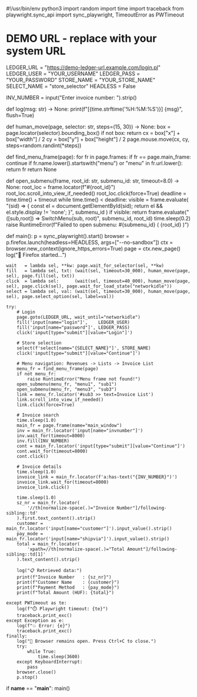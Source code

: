 #!/usr/bin/env python3
import random
import time
import traceback
from playwright.sync_api import sync_playwright, TimeoutError as PWTimeout

# DEMO URL - replace with your system URL
LEDGER_URL  = "https://demo-ledger-url.example.com/login.pl"
LEDGER_USER = "YOUR_USERNAME"
LEDGER_PASS = "YOUR_PASSWORD"
STORE_NAME  = "YOUR_STORE_NAME"
SELECT_NAME = "store_selector"
HEADLESS    = False

INV_NUMBER = input("Enter invoice number: ").strip()

def log(msg: str) -> None:
    print(f"[{time.strftime('%H:%M:%S')}] {msg}", flush=True)

def human_move(page, selector: str, steps=(15, 30)) -> None:
    box = page.locator(selector).bounding_box()
    if not box:
        return
    cx = box["x"] + box["width"] / 2
    cy = box["y"] + box["height"] / 2
    page.mouse.move(cx, cy, steps=random.randint(*steps))

def find_menu_frame(page):
    for fr in page.frames:
        if fr == page.main_frame:
            continue
        if fr.name.lower().startswith("menu") or "menu" in fr.url.lower():
            return fr
    return None

def open_submenu(frame, root_id: str, submenu_id: str, timeout=8.0) -> None:
    root_loc = frame.locator(f"#{root_id}")
    root_loc.scroll_into_view_if_needed()
    root_loc.click(force=True)
    deadline = time.time() + timeout
    while time.time() < deadline:
        visible = frame.evaluate(
            "(sid) => { const el = document.getElementById(sid); return el && el.style.display != 'none'; }",
            submenu_id
        )
        if visible:
            return
        frame.evaluate("([sub,root]) => SwitchMenu(sub, root)", submenu_id, root_id)
        time.sleep(0.2)
    raise RuntimeError(f"Failed to open submenu: #{submenu_id} ( {root_id} )")

def main():
    p = sync_playwright().start()
    browser = p.firefox.launch(headless=HEADLESS, args=["--no-sandbox"])
    ctx = browser.new_context(ignore_https_errors=True)
    page = ctx.new_page()
    log("🦊 Firefox started…")

    wait   = lambda sel, **kw: page.wait_for_selector(sel, **kw)
    fill   = lambda sel, txt: (wait(sel, timeout=30_000), human_move(page, sel), page.fill(sel, txt))
    click  = lambda sel:      (wait(sel, timeout=40_000), human_move(page, sel), page.click(sel), page.wait_for_load_state("networkidle"))
    select = lambda sel, val: (wait(sel, timeout=30_000), human_move(page, sel), page.select_option(sel, label=val))

    try:
        # Login
        page.goto(LEDGER_URL, wait_until="networkidle")
        fill('input[name="login"]',    LEDGER_USER)
        fill('input[name="password"]', LEDGER_PASS)
        click('input[type="submit"][value="Login"]')

        # Store selection
        select(f'select[name="{SELECT_NAME}"]', STORE_NAME)
        click('input[type="submit"][value="Continue"]')

        # Menu navigation: Revenues -> Lists -> Invoice List
        menu_fr = find_menu_frame(page)
        if not menu_fr:
            raise RuntimeError("Menu frame not found!")
        open_submenu(menu_fr, "menu1", "sub1")
        open_submenu(menu_fr, "menu3", "sub3")
        link = menu_fr.locator('#sub3 >> text=Invoice List')
        link.scroll_into_view_if_needed()
        link.click(force=True)

        # Invoice search
        time.sleep(1.0)
        main_fr = page.frame(name="main_window")
        inv = main_fr.locator('input[name="invnumber"]')
        inv.wait_for(timeout=8000)
        inv.fill(INV_NUMBER)
        cont = main_fr.locator('input[type="submit"][value="Continue"]')
        cont.wait_for(timeout=8000)
        cont.click()

        # Invoice details
        time.sleep(1.0)
        invoice_link = main_fr.locator(f'a:has-text("{INV_NUMBER}")')
        invoice_link.wait_for(timeout=8000)
        invoice_link.click()

        time.sleep(1.0)
        sz_nr = main_fr.locator(
            '//th[normalize-space(.)="Invoice Number"]/following-sibling::td'
        ).first.text_content().strip()
        customer = main_fr.locator('input[name="customer"]').input_value().strip()
        pay_mode = main_fr.locator('input[name="shipvia"]').input_value().strip()
        total = main_fr.locator(
            'xpath=//th[normalize-space(.)="Total Amount"]/following-sibling::td[1]'
        ).text_content().strip()

        log("📋 Retrieved data:")
        print(f"Invoice Number   : {sz_nr}")
        print(f"Customer Name    : {customer}")
        print(f"Payment Method   : {pay_mode}")
        print(f"Total Amount (HUF): {total}")

    except PWTimeout as te:
        log(f"⏱️ Playwright timeout: {te}")
        traceback.print_exc()
    except Exception as e:
        log(f"💥 Error: {e}")
        traceback.print_exc()
    finally:
        log("🚦 Browser remains open. Press Ctrl+C to close.")
        try:
            while True:
                time.sleep(3600)
        except KeyboardInterrupt:
            pass
        browser.close()
        p.stop()

if __name__ == "__main__":
    main()
